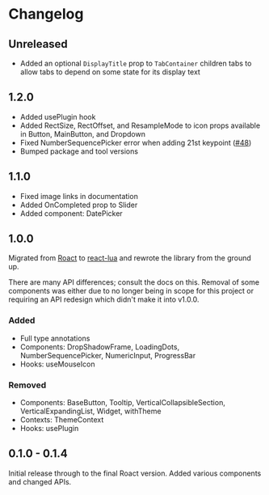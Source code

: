 # Changelog

## Unreleased
- Added an optional `DisplayTitle` prop to `TabContainer` children tabs to allow tabs to depend on some state for its display text

## 1.2.0

-   Added usePlugin hook
-   Added RectSize, RectOffset, and ResampleMode to icon props available in Button, MainButton, and Dropdown
-   Fixed NumberSequencePicker error when adding 21st keypoint ([#48](https://github.com/sircfenner/StudioComponents/issues/48))
-   Bumped package and tool versions

## 1.1.0

-   Fixed image links in documentation
-   Added OnCompleted prop to Slider
-   Added component: DatePicker

## 1.0.0

Migrated from [Roact](https://github.com/Roblox/roact) to [react-lua](https://github.com/jsdotlua/react-lua)
and rewrote the library from the ground up.

There are many API differences; consult the docs on this. Removal of some components was either due
to no longer being in scope for this project or requiring an API redesign which didn't make it
into v1.0.0.

### Added

-   Full type annotations
-   Components: DropShadowFrame, LoadingDots, NumberSequencePicker, NumericInput, ProgressBar
-   Hooks: useMouseIcon

### Removed

-   Components: BaseButton, Tooltip, VerticalCollapsibleSection, VerticalExpandingList, Widget, withTheme
-   Contexts: ThemeContext
-   Hooks: usePlugin

## 0.1.0 - 0.1.4

Initial release through to the final Roact version. Added various components and changed APIs.
